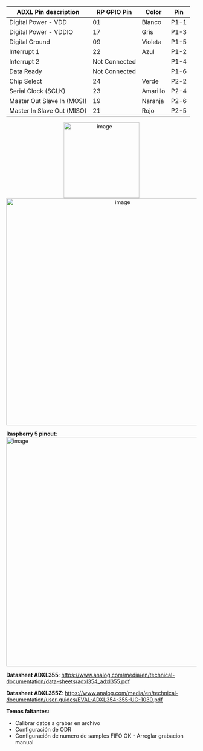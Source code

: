 | ADXL Pin description       | RP GPIO Pin      | Color    | Pin  |
|-----------                 |------------------|------    |--    |            
| Digital Power - VDD        | 01               | Blanco   | P1-1 | 
| Digital Power - VDDIO      | 17               | Gris     | P1-3 |
| Digital Ground             | 09               | Violeta  | P1-5 |
| Interrupt 1                | 22               | Azul     | P1-2 |
| Interrupt 2	               | Not Connected    |          | P1-4 |
| Data Ready                 | Not Connected    |          | P1-6 |
| Chip Select                | 24               | Verde    | P2-2 |
| Serial Clock (SCLK)        | 23               | Amarillo | P2-4 |
| Master Out Slave In (MOSI) | 19               | Naranja  | P2-6 |
| Master In Slave Out (MISO) | 21               | Rojo     | P2-5 |


<p align="center">
  <img width="200" height="200" alt="image" src="https://github.com/user-attachments/assets/ad8cc7d5-1037-4552-b3ed-95a519c955e4" />
  <img width="600" height="600" alt="image" src="https://github.com/user-attachments/assets/30948772-9725-485a-a07c-f26d5f5b5180" />
</p>

**Raspberry 5 pinout**:
<img width="872" height="606" alt="image" src="https://github.com/user-attachments/assets/60bbdf45-e39e-4180-8862-4181628f0551" />

**Datasheet ADXL355**:
https://www.analog.com/media/en/technical-documentation/data-sheets/adxl354_adxl355.pdf

**Datasheet ADXL355Z**:
https://www.analog.com/media/en/technical-documentation/user-guides/EVAL-ADXL354-355-UG-1030.pdf

**Temas faltantes:**
- Calibrar datos a grabar en archivo
- Configuración de ODR
- Configuración de numero de samples FIFO
OK - Arreglar grabacion manual
